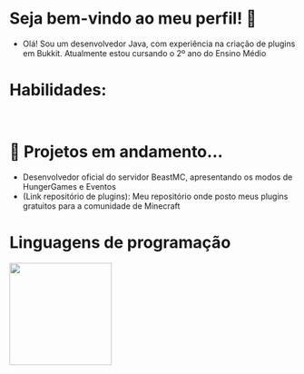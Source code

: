# **Seja bem-vindo ao meu perfil! 👋**
- Olá! Sou um desenvolvedor Java, com experiência na criação de plugins em Bukkit. Atualmente estou cursando o 2º ano do Ensino Médio
# **Habilidades:**
<img src="https://camo.githubusercontent.com/c8e48bde5f790d37bb96c54c8205ece78c590638bc9acda0548c036fb6f420d5/68747470733a2f2f696d672e736869656c64732e696f2f62616467652f2d4a6176612d7265643f7374796c653d666c61742d737175617265266c6f676f3d4a617661266c6f676f436f6c6f723d7768697465" alt=""> <img src="https://camo.githubusercontent.com/91adcbd88c528c5f95fee8e32fc232df7954a8f4a2da2fc6a60d730a5e77d3f7/68747470733a2f2f696d672e736869656c64732e696f2f62616467652f2d42756b6b69742d3966636630303f7374796c653d666c61742d737175617265266c6f676f3d4a617661266c6f676f436f6c6f723d7768697465" alt=""> 
# **🚀 Projetos em andamento...**

- Desenvolvedor oficial do servidor BeastMC, apresentando os modos de HungerGames e Eventos
- (Link repositório de plugins): Meu repositório onde posto meus plugins gratuitos para a comunidade de Minecraft

# **Linguagens de programação**
<div>
<a href="https://github.com/MrJoel">
<img loading="lazy" height="180em" src="https://github-readme-stats.vercel.app/api/top-langs/?username=MrJoel&layout=compact&langs_count=7&theme=dracula"/>
</div>
